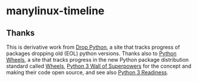 # manylinux-timeline

## Thanks

This is derivative work from [Drop Python](https://hugovk.github.io/drop-python/), a site that tracks progress of packages dropping old (EOL) python versions.
Thanks also to [Python Wheels](https://pythonwheels.com), a site that tracks progress in the new Python package distribution standard called [Wheels](https://pypi.org/project/wheel), [Python 3 Wall of Superpowers](https://python3wos.appspot.com/) for the concept and making their code open source, and see also [Python 3 Readiness](http://py3readiness.org).
